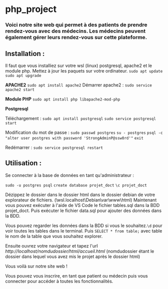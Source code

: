 # php_project
### Voici notre site web qui permet à des patients de prendre rendez-vous avec des médecins. Les médecins peuvent également gérer leurs rendez-vous sur cette plateforme.
## Installation :
Il faut que vous installiez sur votre wsl (linux) postgresql, apache2 et le module php.
Mettez à jour les paquets sur votre ordinateur.
`sudo apt update`
`sudo apt upgrade`

**APACHE2**
`sudo apt install apache2`
Démarrer apache2 : `sudo service apache2 start`

**Module PHP**
`sudo apt install php libapache2-mod-php`

**Postgresql**

Téléchargement :
`sudo apt install postgresql`
`sudo service postgresql start`

Modification du mot de passe :
`sudo passwd postgres`
`su - postgres`
`psql -c "alter user postgres with password 'StrongAdminP@ssw0rd'"`
`exit`

Redémarrer :
`sudo service postgresql restart`

## Utilisation :

Se connecter à la base de données en tant qu'administrateur :

`sudo -u postgres psql`
`create database projet_doct`
`\c projet_doct`

Dézippez le dossier dans le dossier html dans le dossier debian de votre explorateur de fichiers. (\\wsl.localhost\Debian\var\www\html\)
Maintenant vous pouvez exécuter à l'aide de VS Code le fichier tables.sql dans la BDD projet_doct.
Puis exécuter le fichier data.sql pour ajouter des données dans la BDD.

Vous pouvez regarder les données dans la BDD si vous le souhaitez.`\d` pour voir toutes les tables dans le terminal.
Puis `SELECT * from table;` avec table le nom de la table que vous souhaitez explorer.

Ensuite ouvrez votre navigateur et tapez l'url *http://localhost/nomdudossier/html/accueil.html* (nomdudossier étant le dossier dans lequel vous avez mis le projet après le dossier html)

Vous voilà sur notre site web !

Vous pouvez vous inscrire, en tant que patient ou médecin puis vous connecter pour accéder à toutes les fonctionnalités.





